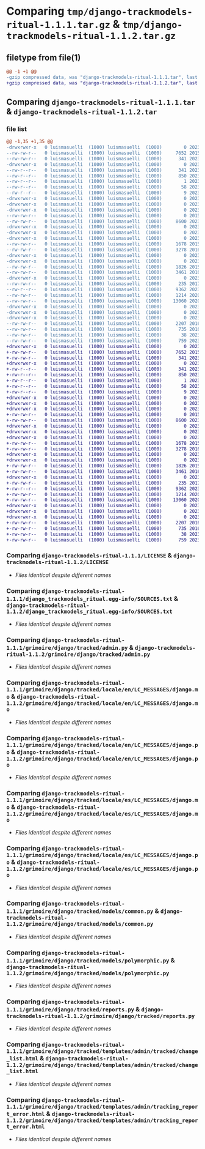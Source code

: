 # Comparing `tmp/django-trackmodels-ritual-1.1.1.tar.gz` & `tmp/django-trackmodels-ritual-1.1.2.tar.gz`

## filetype from file(1)

```diff
@@ -1 +1 @@
-gzip compressed data, was "django-trackmodels-ritual-1.1.1.tar", last modified: Sat May 20 04:10:15 2023, max compression
+gzip compressed data, was "django-trackmodels-ritual-1.1.2.tar", last modified: Sat May 20 19:35:52 2023, max compression
```

## Comparing `django-trackmodels-ritual-1.1.1.tar` & `django-trackmodels-ritual-1.1.2.tar`

### file list

```diff
@@ -1,35 +1,35 @@
-drwxrwxr-x   0 luismasuelli  (1000) luismasuelli  (1000)        0 2023-05-20 04:10:15.224324 django-trackmodels-ritual-1.1.1/
--rw-rw-r--   0 luismasuelli  (1000) luismasuelli  (1000)     7652 2015-09-02 02:58:19.000000 django-trackmodels-ritual-1.1.1/LICENSE
--rw-rw-r--   0 luismasuelli  (1000) luismasuelli  (1000)      341 2023-05-20 04:10:15.224324 django-trackmodels-ritual-1.1.1/PKG-INFO
-drwxrwxr-x   0 luismasuelli  (1000) luismasuelli  (1000)        0 2023-05-20 04:10:15.220324 django-trackmodels-ritual-1.1.1/django_trackmodels_ritual.egg-info/
--rw-r--r--   0 luismasuelli  (1000) luismasuelli  (1000)      341 2023-05-20 04:10:15.000000 django-trackmodels-ritual-1.1.1/django_trackmodels_ritual.egg-info/PKG-INFO
--rw-r--r--   0 luismasuelli  (1000) luismasuelli  (1000)      850 2023-05-20 04:10:15.000000 django-trackmodels-ritual-1.1.1/django_trackmodels_ritual.egg-info/SOURCES.txt
--rw-r--r--   0 luismasuelli  (1000) luismasuelli  (1000)        1 2023-05-20 04:10:15.000000 django-trackmodels-ritual-1.1.1/django_trackmodels_ritual.egg-info/dependency_links.txt
--rw-r--r--   0 luismasuelli  (1000) luismasuelli  (1000)       58 2023-05-20 04:10:15.000000 django-trackmodels-ritual-1.1.1/django_trackmodels_ritual.egg-info/requires.txt
--rw-r--r--   0 luismasuelli  (1000) luismasuelli  (1000)        9 2023-05-20 04:10:15.000000 django-trackmodels-ritual-1.1.1/django_trackmodels_ritual.egg-info/top_level.txt
-drwxrwxr-x   0 luismasuelli  (1000) luismasuelli  (1000)        0 2023-05-20 04:10:15.216324 django-trackmodels-ritual-1.1.1/grimoire/
-drwxrwxr-x   0 luismasuelli  (1000) luismasuelli  (1000)        0 2023-05-20 04:10:15.216324 django-trackmodels-ritual-1.1.1/grimoire/django/
-drwxrwxr-x   0 luismasuelli  (1000) luismasuelli  (1000)        0 2023-05-20 04:10:15.220324 django-trackmodels-ritual-1.1.1/grimoire/django/tracked/
--rw-rw-r--   0 luismasuelli  (1000) luismasuelli  (1000)        0 2015-09-02 03:16:13.000000 django-trackmodels-ritual-1.1.1/grimoire/django/tracked/__init__.py
--rw-rw-r--   0 luismasuelli  (1000) luismasuelli  (1000)     8600 2023-04-22 04:17:06.000000 django-trackmodels-ritual-1.1.1/grimoire/django/tracked/admin.py
-drwxrwxr-x   0 luismasuelli  (1000) luismasuelli  (1000)        0 2023-05-20 04:10:15.216324 django-trackmodels-ritual-1.1.1/grimoire/django/tracked/locale/
-drwxrwxr-x   0 luismasuelli  (1000) luismasuelli  (1000)        0 2023-05-20 04:10:15.216324 django-trackmodels-ritual-1.1.1/grimoire/django/tracked/locale/en/
-drwxrwxr-x   0 luismasuelli  (1000) luismasuelli  (1000)        0 2023-05-20 04:10:15.220324 django-trackmodels-ritual-1.1.1/grimoire/django/tracked/locale/en/LC_MESSAGES/
--rw-rw-r--   0 luismasuelli  (1000) luismasuelli  (1000)     1678 2015-09-02 05:39:06.000000 django-trackmodels-ritual-1.1.1/grimoire/django/tracked/locale/en/LC_MESSAGES/django.mo
--rw-rw-r--   0 luismasuelli  (1000) luismasuelli  (1000)     3278 2016-05-22 05:32:48.000000 django-trackmodels-ritual-1.1.1/grimoire/django/tracked/locale/en/LC_MESSAGES/django.po
-drwxrwxr-x   0 luismasuelli  (1000) luismasuelli  (1000)        0 2023-05-20 04:10:15.216324 django-trackmodels-ritual-1.1.1/grimoire/django/tracked/locale/es/
-drwxrwxr-x   0 luismasuelli  (1000) luismasuelli  (1000)        0 2023-05-20 04:10:15.220324 django-trackmodels-ritual-1.1.1/grimoire/django/tracked/locale/es/LC_MESSAGES/
--rw-rw-r--   0 luismasuelli  (1000) luismasuelli  (1000)     1826 2015-09-02 05:39:06.000000 django-trackmodels-ritual-1.1.1/grimoire/django/tracked/locale/es/LC_MESSAGES/django.mo
--rw-rw-r--   0 luismasuelli  (1000) luismasuelli  (1000)     3461 2016-05-22 05:35:02.000000 django-trackmodels-ritual-1.1.1/grimoire/django/tracked/locale/es/LC_MESSAGES/django.po
-drwxrwxr-x   0 luismasuelli  (1000) luismasuelli  (1000)        0 2023-05-20 04:10:15.220324 django-trackmodels-ritual-1.1.1/grimoire/django/tracked/models/
--rw-rw-r--   0 luismasuelli  (1000) luismasuelli  (1000)      235 2017-09-10 02:06:49.000000 django-trackmodels-ritual-1.1.1/grimoire/django/tracked/models/__init__.py
--rw-r--r--   0 luismasuelli  (1000) luismasuelli  (1000)     9362 2023-04-22 04:03:28.000000 django-trackmodels-ritual-1.1.1/grimoire/django/tracked/models/common.py
--rw-rw-r--   0 luismasuelli  (1000) luismasuelli  (1000)     1214 2020-03-14 02:03:16.000000 django-trackmodels-ritual-1.1.1/grimoire/django/tracked/models/polymorphic.py
--rw-rw-r--   0 luismasuelli  (1000) luismasuelli  (1000)    13060 2020-03-14 03:05:05.000000 django-trackmodels-ritual-1.1.1/grimoire/django/tracked/reports.py
-drwxrwxr-x   0 luismasuelli  (1000) luismasuelli  (1000)        0 2023-05-20 04:10:15.216324 django-trackmodels-ritual-1.1.1/grimoire/django/tracked/templates/
-drwxrwxr-x   0 luismasuelli  (1000) luismasuelli  (1000)        0 2023-05-20 04:10:15.220324 django-trackmodels-ritual-1.1.1/grimoire/django/tracked/templates/admin/
-drwxrwxr-x   0 luismasuelli  (1000) luismasuelli  (1000)        0 2023-05-20 04:10:15.220324 django-trackmodels-ritual-1.1.1/grimoire/django/tracked/templates/admin/tracked/
--rw-rw-r--   0 luismasuelli  (1000) luismasuelli  (1000)     2207 2016-05-22 05:05:25.000000 django-trackmodels-ritual-1.1.1/grimoire/django/tracked/templates/admin/tracked/change_list.html
--rw-rw-r--   0 luismasuelli  (1000) luismasuelli  (1000)      735 2016-05-21 06:14:52.000000 django-trackmodels-ritual-1.1.1/grimoire/django/tracked/templates/admin/tracking_report_error.html
--rw-rw-r--   0 luismasuelli  (1000) luismasuelli  (1000)       38 2023-05-20 04:10:15.224324 django-trackmodels-ritual-1.1.1/setup.cfg
--rw-rw-r--   0 luismasuelli  (1000) luismasuelli  (1000)      759 2023-05-20 04:06:38.000000 django-trackmodels-ritual-1.1.1/setup.py
+drwxrwxr-x   0 luismasuelli  (1000) luismasuelli  (1000)        0 2023-05-20 19:35:52.421424 django-trackmodels-ritual-1.1.2/
+-rw-rw-r--   0 luismasuelli  (1000) luismasuelli  (1000)     7652 2015-09-02 02:58:19.000000 django-trackmodels-ritual-1.1.2/LICENSE
+-rw-rw-r--   0 luismasuelli  (1000) luismasuelli  (1000)      341 2023-05-20 19:35:52.421424 django-trackmodels-ritual-1.1.2/PKG-INFO
+drwxrwxr-x   0 luismasuelli  (1000) luismasuelli  (1000)        0 2023-05-20 19:35:52.421424 django-trackmodels-ritual-1.1.2/django_trackmodels_ritual.egg-info/
+-rw-r--r--   0 luismasuelli  (1000) luismasuelli  (1000)      341 2023-05-20 19:35:52.000000 django-trackmodels-ritual-1.1.2/django_trackmodels_ritual.egg-info/PKG-INFO
+-rw-r--r--   0 luismasuelli  (1000) luismasuelli  (1000)      850 2023-05-20 19:35:52.000000 django-trackmodels-ritual-1.1.2/django_trackmodels_ritual.egg-info/SOURCES.txt
+-rw-r--r--   0 luismasuelli  (1000) luismasuelli  (1000)        1 2023-05-20 19:35:52.000000 django-trackmodels-ritual-1.1.2/django_trackmodels_ritual.egg-info/dependency_links.txt
+-rw-r--r--   0 luismasuelli  (1000) luismasuelli  (1000)       58 2023-05-20 19:35:52.000000 django-trackmodels-ritual-1.1.2/django_trackmodels_ritual.egg-info/requires.txt
+-rw-r--r--   0 luismasuelli  (1000) luismasuelli  (1000)        9 2023-05-20 19:35:52.000000 django-trackmodels-ritual-1.1.2/django_trackmodels_ritual.egg-info/top_level.txt
+drwxrwxr-x   0 luismasuelli  (1000) luismasuelli  (1000)        0 2023-05-20 19:35:52.417424 django-trackmodels-ritual-1.1.2/grimoire/
+drwxrwxr-x   0 luismasuelli  (1000) luismasuelli  (1000)        0 2023-05-20 19:35:52.417424 django-trackmodels-ritual-1.1.2/grimoire/django/
+drwxrwxr-x   0 luismasuelli  (1000) luismasuelli  (1000)        0 2023-05-20 19:35:52.421424 django-trackmodels-ritual-1.1.2/grimoire/django/tracked/
+-rw-rw-r--   0 luismasuelli  (1000) luismasuelli  (1000)        0 2015-09-02 03:16:13.000000 django-trackmodels-ritual-1.1.2/grimoire/django/tracked/__init__.py
+-rw-rw-r--   0 luismasuelli  (1000) luismasuelli  (1000)     8600 2023-04-22 04:17:06.000000 django-trackmodels-ritual-1.1.2/grimoire/django/tracked/admin.py
+drwxrwxr-x   0 luismasuelli  (1000) luismasuelli  (1000)        0 2023-05-20 19:35:52.417424 django-trackmodels-ritual-1.1.2/grimoire/django/tracked/locale/
+drwxrwxr-x   0 luismasuelli  (1000) luismasuelli  (1000)        0 2023-05-20 19:35:52.417424 django-trackmodels-ritual-1.1.2/grimoire/django/tracked/locale/en/
+drwxrwxr-x   0 luismasuelli  (1000) luismasuelli  (1000)        0 2023-05-20 19:35:52.421424 django-trackmodels-ritual-1.1.2/grimoire/django/tracked/locale/en/LC_MESSAGES/
+-rw-rw-r--   0 luismasuelli  (1000) luismasuelli  (1000)     1678 2015-09-02 05:39:06.000000 django-trackmodels-ritual-1.1.2/grimoire/django/tracked/locale/en/LC_MESSAGES/django.mo
+-rw-rw-r--   0 luismasuelli  (1000) luismasuelli  (1000)     3278 2016-05-22 05:32:48.000000 django-trackmodels-ritual-1.1.2/grimoire/django/tracked/locale/en/LC_MESSAGES/django.po
+drwxrwxr-x   0 luismasuelli  (1000) luismasuelli  (1000)        0 2023-05-20 19:35:52.417424 django-trackmodels-ritual-1.1.2/grimoire/django/tracked/locale/es/
+drwxrwxr-x   0 luismasuelli  (1000) luismasuelli  (1000)        0 2023-05-20 19:35:52.421424 django-trackmodels-ritual-1.1.2/grimoire/django/tracked/locale/es/LC_MESSAGES/
+-rw-rw-r--   0 luismasuelli  (1000) luismasuelli  (1000)     1826 2015-09-02 05:39:06.000000 django-trackmodels-ritual-1.1.2/grimoire/django/tracked/locale/es/LC_MESSAGES/django.mo
+-rw-rw-r--   0 luismasuelli  (1000) luismasuelli  (1000)     3461 2016-05-22 05:35:02.000000 django-trackmodels-ritual-1.1.2/grimoire/django/tracked/locale/es/LC_MESSAGES/django.po
+drwxrwxr-x   0 luismasuelli  (1000) luismasuelli  (1000)        0 2023-05-20 19:35:52.421424 django-trackmodels-ritual-1.1.2/grimoire/django/tracked/models/
+-rw-rw-r--   0 luismasuelli  (1000) luismasuelli  (1000)      235 2017-09-10 02:06:49.000000 django-trackmodels-ritual-1.1.2/grimoire/django/tracked/models/__init__.py
+-rw-r--r--   0 luismasuelli  (1000) luismasuelli  (1000)     9362 2023-04-22 04:03:28.000000 django-trackmodels-ritual-1.1.2/grimoire/django/tracked/models/common.py
+-rw-rw-r--   0 luismasuelli  (1000) luismasuelli  (1000)     1214 2020-03-14 02:03:16.000000 django-trackmodels-ritual-1.1.2/grimoire/django/tracked/models/polymorphic.py
+-rw-rw-r--   0 luismasuelli  (1000) luismasuelli  (1000)    13060 2020-03-14 03:05:05.000000 django-trackmodels-ritual-1.1.2/grimoire/django/tracked/reports.py
+drwxrwxr-x   0 luismasuelli  (1000) luismasuelli  (1000)        0 2023-05-20 19:35:52.417424 django-trackmodels-ritual-1.1.2/grimoire/django/tracked/templates/
+drwxrwxr-x   0 luismasuelli  (1000) luismasuelli  (1000)        0 2023-05-20 19:35:52.421424 django-trackmodels-ritual-1.1.2/grimoire/django/tracked/templates/admin/
+drwxrwxr-x   0 luismasuelli  (1000) luismasuelli  (1000)        0 2023-05-20 19:35:52.421424 django-trackmodels-ritual-1.1.2/grimoire/django/tracked/templates/admin/tracked/
+-rw-rw-r--   0 luismasuelli  (1000) luismasuelli  (1000)     2207 2016-05-22 05:05:25.000000 django-trackmodels-ritual-1.1.2/grimoire/django/tracked/templates/admin/tracked/change_list.html
+-rw-rw-r--   0 luismasuelli  (1000) luismasuelli  (1000)      735 2016-05-21 06:14:52.000000 django-trackmodels-ritual-1.1.2/grimoire/django/tracked/templates/admin/tracking_report_error.html
+-rw-rw-r--   0 luismasuelli  (1000) luismasuelli  (1000)       38 2023-05-20 19:35:52.421424 django-trackmodels-ritual-1.1.2/setup.cfg
+-rw-rw-r--   0 luismasuelli  (1000) luismasuelli  (1000)      759 2023-05-20 19:34:39.000000 django-trackmodels-ritual-1.1.2/setup.py
```

### Comparing `django-trackmodels-ritual-1.1.1/LICENSE` & `django-trackmodels-ritual-1.1.2/LICENSE`

 * *Files identical despite different names*

### Comparing `django-trackmodels-ritual-1.1.1/django_trackmodels_ritual.egg-info/SOURCES.txt` & `django-trackmodels-ritual-1.1.2/django_trackmodels_ritual.egg-info/SOURCES.txt`

 * *Files identical despite different names*

### Comparing `django-trackmodels-ritual-1.1.1/grimoire/django/tracked/admin.py` & `django-trackmodels-ritual-1.1.2/grimoire/django/tracked/admin.py`

 * *Files identical despite different names*

### Comparing `django-trackmodels-ritual-1.1.1/grimoire/django/tracked/locale/en/LC_MESSAGES/django.mo` & `django-trackmodels-ritual-1.1.2/grimoire/django/tracked/locale/en/LC_MESSAGES/django.mo`

 * *Files identical despite different names*

### Comparing `django-trackmodels-ritual-1.1.1/grimoire/django/tracked/locale/en/LC_MESSAGES/django.po` & `django-trackmodels-ritual-1.1.2/grimoire/django/tracked/locale/en/LC_MESSAGES/django.po`

 * *Files identical despite different names*

### Comparing `django-trackmodels-ritual-1.1.1/grimoire/django/tracked/locale/es/LC_MESSAGES/django.mo` & `django-trackmodels-ritual-1.1.2/grimoire/django/tracked/locale/es/LC_MESSAGES/django.mo`

 * *Files identical despite different names*

### Comparing `django-trackmodels-ritual-1.1.1/grimoire/django/tracked/locale/es/LC_MESSAGES/django.po` & `django-trackmodels-ritual-1.1.2/grimoire/django/tracked/locale/es/LC_MESSAGES/django.po`

 * *Files identical despite different names*

### Comparing `django-trackmodels-ritual-1.1.1/grimoire/django/tracked/models/common.py` & `django-trackmodels-ritual-1.1.2/grimoire/django/tracked/models/common.py`

 * *Files identical despite different names*

### Comparing `django-trackmodels-ritual-1.1.1/grimoire/django/tracked/models/polymorphic.py` & `django-trackmodels-ritual-1.1.2/grimoire/django/tracked/models/polymorphic.py`

 * *Files identical despite different names*

### Comparing `django-trackmodels-ritual-1.1.1/grimoire/django/tracked/reports.py` & `django-trackmodels-ritual-1.1.2/grimoire/django/tracked/reports.py`

 * *Files identical despite different names*

### Comparing `django-trackmodels-ritual-1.1.1/grimoire/django/tracked/templates/admin/tracked/change_list.html` & `django-trackmodels-ritual-1.1.2/grimoire/django/tracked/templates/admin/tracked/change_list.html`

 * *Files identical despite different names*

### Comparing `django-trackmodels-ritual-1.1.1/grimoire/django/tracked/templates/admin/tracking_report_error.html` & `django-trackmodels-ritual-1.1.2/grimoire/django/tracked/templates/admin/tracking_report_error.html`

 * *Files identical despite different names*

